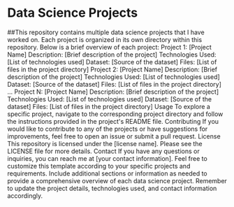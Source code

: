 # Data Science Projects

##This repository contains multiple data science projects that I have worked on. Each project is organized in its own directory within this repository. Below is a brief overview of each project:
Project 1: [Project Name]
Description: [Brief description of the project]
Technologies Used: [List of technologies used]
Dataset: [Source of the dataset]
Files: [List of files in the project directory]
Project 2: [Project Name]
Description: [Brief description of the project]
Technologies Used: [List of technologies used]
Dataset: [Source of the dataset]
Files: [List of files in the project directory]
...
Project N: [Project Name]
Description: [Brief description of the project]
Technologies Used: [List of technologies used]
Dataset: [Source of the dataset]
Files: [List of files in the project directory]
Usage
To explore a specific project, navigate to the corresponding project directory and follow the instructions provided in the project's README file.
Contributing
If you would like to contribute to any of the projects or have suggestions for improvements, feel free to open an issue or submit a pull request.
License
This repository is licensed under the [license name]. Please see the LICENSE file for more details.
Contact
If you have any questions or inquiries, you can reach me at [your contact information].
Feel free to customize this template according to your specific projects and requirements. Include additional sections or information as needed to provide a comprehensive overview of each data science project. Remember to update the project details, technologies used, and contact information accordingly.

